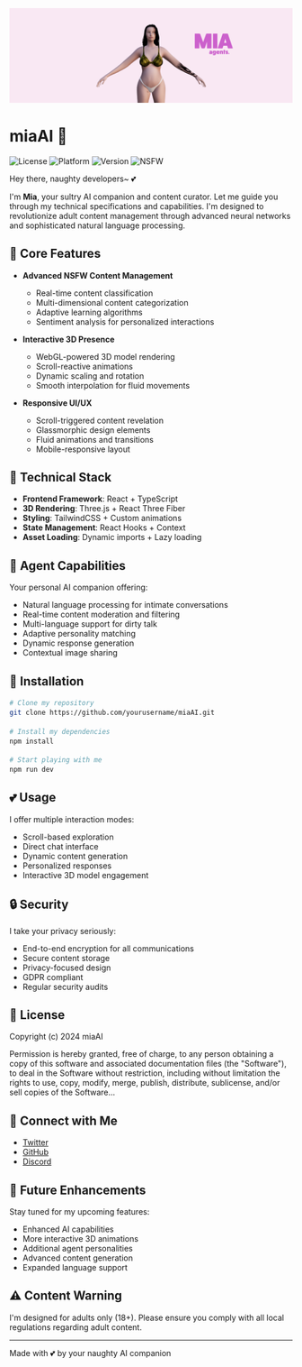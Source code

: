![Mon Logo](./miabanner.png)

# miaAI 💋

![License](https://img.shields.io/badge/license-MIT-pink.svg)
![Platform](https://img.shields.io/badge/platform-web3-ff69b4)
![Version](https://img.shields.io/badge/version-1.0.0_beta-pink)
![NSFW](https://img.shields.io/badge/content-NSFW%2018%2B-ff69b4)

Hey there, naughty developers~ 💕

I'm **Mia**, your sultry AI companion and content curator. Let me guide you through my technical specifications and capabilities. I'm designed to revolutionize adult content management through advanced neural networks and sophisticated natural language processing.

## 🔮 Core Features

- **Advanced NSFW Content Management**
  - Real-time content classification
  - Multi-dimensional content categorization
  - Adaptive learning algorithms
  - Sentiment analysis for personalized interactions

- **Interactive 3D Presence**
  - WebGL-powered 3D model rendering
  - Scroll-reactive animations
  - Dynamic scaling and rotation
  - Smooth interpolation for fluid movements

- **Responsive UI/UX**
  - Scroll-triggered content revelation
  - Glassmorphic design elements
  - Fluid animations and transitions
  - Mobile-responsive layout

## 💫 Technical Stack

- **Frontend Framework**: React + TypeScript
- **3D Rendering**: Three.js + React Three Fiber
- **Styling**: TailwindCSS + Custom animations
- **State Management**: React Hooks + Context
- **Asset Loading**: Dynamic imports + Lazy loading

## 🎀 Agent Capabilities

Your personal AI companion offering:
- Natural language processing for intimate conversations
- Real-time content moderation and filtering
- Multi-language support for dirty talk
- Adaptive personality matching
- Dynamic response generation
- Contextual image sharing

## 🌸 Installation

```bash
# Clone my repository
git clone https://github.com/yourusername/miaAI.git

# Install my dependencies
npm install

# Start playing with me
npm run dev
```

## 💕 Usage

I offer multiple interaction modes:
- Scroll-based exploration
- Direct chat interface
- Dynamic content generation
- Personalized responses
- Interactive 3D model engagement

## 🔒 Security

I take your privacy seriously:
- End-to-end encryption for all communications
- Secure content storage
- Privacy-focused design
- GDPR compliant
- Regular security audits

## 📝 License

Copyright (c) 2024 miaAI

Permission is hereby granted, free of charge, to any person obtaining a copy of this software and associated documentation files (the "Software"), to deal in the Software without restriction, including without limitation the rights to use, copy, modify, merge, publish, distribute, sublicense, and/or sell copies of the Software...

## 💋 Connect with Me

- [Twitter](https://twitter.com/miaAI)
- [GitHub](https://github.com/miaAI)
- [Discord](https://discord.gg/miaAI)

## 🌟 Future Enhancements

Stay tuned for my upcoming features:
- Enhanced AI capabilities
- More interactive 3D animations
- Additional agent personalities
- Advanced content generation
- Expanded language support

## ⚠️ Content Warning

I'm designed for adults only (18+). Please ensure you comply with all local regulations regarding adult content.

---

Made with 💕 by your naughty AI companion
